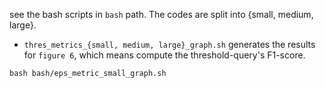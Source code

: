 see the bash scripts in `bash` path.
The codes are split into {small, medium, large}. 
+ `thres_metrics_{small, medium, large}_graph.sh` generates the results for `figure 6`, which means compute the threshold-query's F1-score.



```
bash bash/eps_metric_small_graph.sh
```
